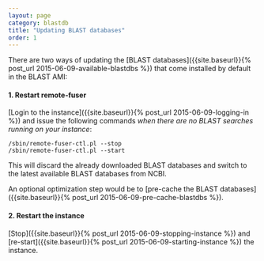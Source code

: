 ```yaml
---
layout: page
category: blastdb
title: "Updating BLAST databases"
order: 1
---
```


There are two ways of updating the [BLAST databases]({{site.baseurl}}{% post_url 2015-06-09-available-blastdbs %}) 
that come installed by default in the BLAST AMI:


#### 1. Restart remote-fuser
[Login to the instance]({{site.baseurl}}{% post_url 2015-06-09-logging-in %}) and issue the following commands *when there are no BLAST searches running on your instance*:

    /sbin/remote-fuser-ctl.pl --stop
    /sbin/remote-fuser-ctl.pl --start

This will discard the already downloaded BLAST databases and switch to the latest available BLAST databases from NCBI.

An optional optimization step would be to [pre-cache the BLAST
databases]({{site.baseurl}}{% post_url 2015-06-09-pre-cache-blastdbs %}).

#### 2. Restart the instance
[Stop]({{site.baseurl}}{% post_url 2015-06-09-stopping-instance %}) and [re-start]({{site.baseurl}}{% post_url 2015-06-09-starting-instance %}) the instance.
